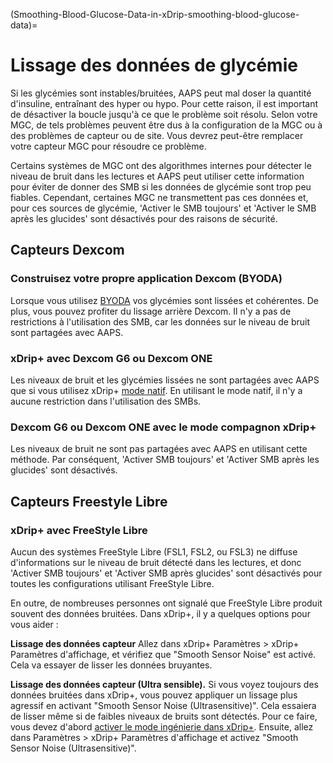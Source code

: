 (Smoothing-Blood-Glucose-Data-in-xDrip-smoothing-blood-glucose-data)=

# Lissage des données de glycémie

Si les glycémies sont instables/bruitées, AAPS peut mal doser la quantité d'insuline, entraînant des hyper ou hypo. Pour cette raison, il est important de désactiver la boucle jusqu'à ce que le problème soit résolu. Selon votre MGC, de tels problèmes peuvent être dus à la configuration de la MGC ou à des problèmes de capteur ou de site. Vous devrez peut-être remplacer votre capteur MGC pour résoudre ce problème.

Certains systèmes de MGC ont des algorithmes internes pour détecter le niveau de bruit dans les lectures et AAPS peut utiliser cette information pour éviter de donner des SMB si les données de glycémie sont trop peu fiables. Cependant, certaines MGC ne transmettent pas ces données et, pour ces sources de glycémie, 'Activer le SMB toujours' et 'Activer le SMB après les glucides' sont désactivés pour des raisons de sécurité.

## Capteurs Dexcom

### Construisez votre propre application Dexcom (BYODA)

Lorsque vous utilisez [BYODA](DexcomG6-if-using-g6-with-build-your-own-dexcom-app) vos glycémies sont lissées et cohérentes. De plus, vous pouvez profiter du lissage arrière Dexcom. Il n'y a pas de restrictions à l'utilisation des SMB, car les données sur le niveau de bruit sont partagées avec AAPS.

### xDrip+ avec Dexcom G6 ou Dexcom ONE

Les niveaux de bruit et les glycémies lissées ne sont partagées avec AAPS que si vous utilisez xDrip+ [mode natif](https://navid200.github.io/xDrip/docs/Native-Algorithm). En utilisant le mode natif, il n'y a aucune restriction dans l'utilisation des SMBs.

### Dexcom G6 ou Dexcom ONE avec le mode compagnon xDrip+

Les niveaux de bruit ne sont pas partagées avec AAPS en utilisant cette méthode. Par conséquent, 'Activer SMB toujours' et 'Activer SMB après les glucides' sont désactivés.

## Capteurs Freestyle Libre

### xDrip+ avec FreeStyle Libre

Aucun des systèmes FreeStyle Libre (FSL1, FSL2, ou FSL3) ne diffuse d'informations sur le niveau de bruit détecté dans les lectures, et donc 'Activer SMB toujours' et 'Activer SMB après glucides' sont désactivés pour toutes les configurations utilisant FreeStyle Libre.

En outre, de nombreuses personnes ont signalé que FreeStyle Libre produit souvent des données bruitées. Dans xDrip+, il y a quelques options pour vous aider :

**Lissage des données capteur** Allez dans xDrip+ Paramètres > xDrip+ Paramètres d'affichage, et vérifiez que "Smooth Sensor Noise" est activé. Cela va essayer de lisser les données bruyantes.

**Lissage des données capteur (Ultra sensible).** Si vous voyez toujours des données bruitées dans xDrip+, vous pouvez appliquer un lissage plus agressif en activant "Smooth Sensor Noise (Ultrasensitive)". Cela essaiera de lisser même si de faibles niveaux de bruits sont détectés. Pour ce faire, vous devez d'abord [activer le mode ingénierie dans xDrip+](Enabling-Engineering-Mode-in-xDrip.md). Ensuite, allez dans Paramètres > xDrip+ Paramètres d'affichage et activez "Smooth Sensor Noise (Ultrasensitive)".